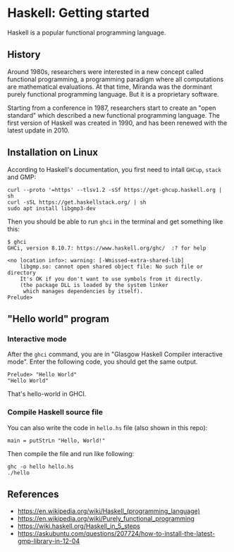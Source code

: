 # Haskell: Getting started
Haskell is a popular functional programming language.

## History
Around 1980s, researchers were interested in a new concept called functional programming, a programming paradigm where all computations are mathematical evaluations. At that time, Miranda was the dorminant purely functional programming language. But it is a proprietary software. 

Starting from a conference in 1987, researchers start to create an "open standard" which described a new functional programming language. The first version of Haskell was created in 1990, and has been renewed with the latest update in 2010.

## Installation on Linux
According to Haskell's documentation, you first need to intall `GHCup`, `stack` and GMP:

```
curl --proto '=https' --tlsv1.2 -sSf https://get-ghcup.haskell.org | sh
curl -sSL https://get.haskellstack.org/ | sh
sudo apt install libgmp3-dev
```

Then you should be able to run `ghci` in the terminal and get something like this:
```
$ ghci
GHCi, version 8.10.7: https://www.haskell.org/ghc/  :? for help

<no location info>: warning: [-Wmissed-extra-shared-lib]
    libgmp.so: cannot open shared object file: No such file or directory
    It's OK if you don't want to use symbols from it directly.
    (the package DLL is loaded by the system linker
     which manages dependencies by itself).
Prelude> 
```

## "Hello world" program

### Interactive mode
After the `ghci` command, you are in "Glasgow Haskell Compiler interactive mode". Enter the following code, you should get the same output.

```
Prelude> "Hello World"
"Hello World"
```

That's hello-world in GHCI. 

### Compile Haskell source file
You can also write the code in `hello.hs` file (also shown in this repo):
```
main = putStrLn "Hello, World!"
```

Then compile the file and run like following:
```
ghc -o hello hello.hs
./hello
```

## References
- https://en.wikipedia.org/wiki/Haskell_(programming_language)
- https://en.wikipedia.org/wiki/Purely_functional_programming
- https://wiki.haskell.org/Haskell_in_5_steps
- https://askubuntu.com/questions/207724/how-to-install-the-latest-gmp-library-in-12-04